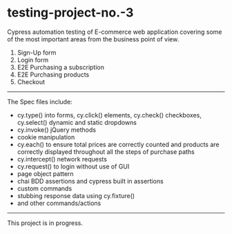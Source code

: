 # testing-project-no.-3

Cypress automation testing of E-commerce web application covering some of the most important areas from the business point of view. 

1. Sign-Up form 
2. Login form 
3. E2E Purchasing a subscription
4. E2E Purchasing products
5. Checkout
-------------------------------------
The Spec files include: 
* cy.type() into forms, cy.click() elements, cy.check() checkboxes, cy.select() dynamic and static dropdowns
* cy.invoke() jQuery methods 
* cookie manipulation
* cy.each() to ensure total prices are correctly counted and products are correctly displayed throughout all the steps of purchase paths
* cy.intercept() network requests 
* cy.request() to login without use of GUI
* page object pattern
* chai BDD assertions and cypress built in assertions
* custom commands
* stubbing response data using cy.fixture()
* and other commands/actions

---------------------------
This project is in progress.
